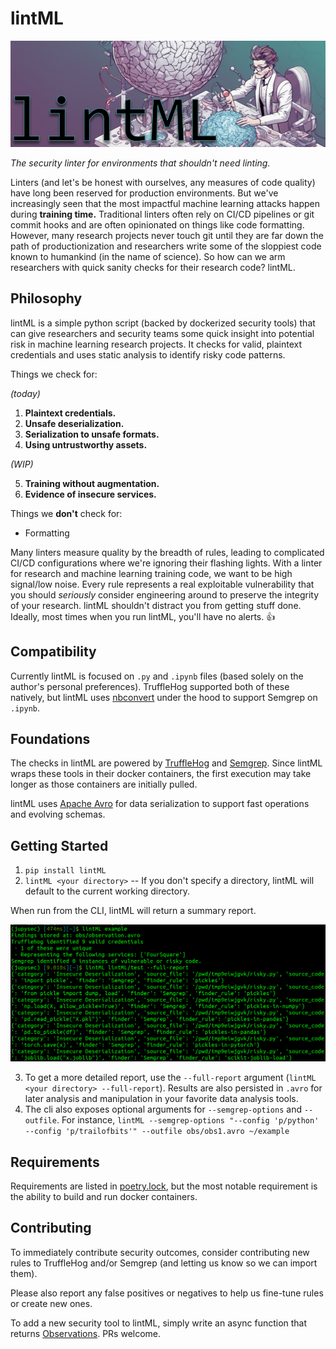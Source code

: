 # lintML

![](static/banner.png)

_The security linter for environments that shouldn't need linting._

Linters (and let's be honest with ourselves, any measures of code quality) have long been reserved for production environments. But we've increasingly seen that the most impactful machine learning attacks happen during **training time.** Traditional linters often rely on CI/CD pipelines or git commit hooks and are often opinionated on things like code formatting. However, many research projects never touch git until they are far down the path of productionization and researchers write some of the sloppiest code known to humankind (in the name of science). So how can we arm researchers with quick sanity checks for their research code? lintML.

## Philosophy

lintML is a simple python script (backed by dockerized security tools) that can give researchers and security teams some quick insight into potential risk in machine learning research projects. It checks for valid, plaintext credentials and uses static analysis to identify risky code patterns.

Things we check for:

_(today)_

1) **Plaintext credentials.**
2) **Unsafe deserialization.**
3) **Serialization to unsafe formats.**
4) **Using untrustworthy assets.**

_(WIP)_

5) **Training without augmentation.**
6) **Evidence of insecure services.**

Things we **don't** check for:
- Formatting 

Many linters measure quality by the breadth of rules, leading to complicated CI/CD configurations where we're ignoring their flashing lights. With a linter for research and machine learning training code, we want to be high signal/low noise. Every rule represents a real exploitable vulnerability that you should _seriously_ consider engineering around to preserve the integrity of your research. lintML shouldn't distract you from getting stuff done. Ideally, most times when you run lintML, you'll have no alerts. :thumbsup:

## Compatibility

Currently lintML is focused on `.py` and `.ipynb` files (based solely on the author's personal preferences). TruffleHog supported both of these natively, but lintML uses [nbconvert](https://nbconvert.readthedocs.io/en/latest/) under the hood to support Semgrep on `.ipynb`.

## Foundations

The checks in lintML are powered by [TruffleHog](https://github.com/trufflesecurity/trufflehog) and [Semgrep](https://semgrep.dev/). Since lintML wraps these tools in their docker containers, the first execution may take longer as those containers are initially pulled.

lintML uses [Apache Avro](https://avro.apache.org/) for data serialization to support fast operations and evolving schemas.

## Getting Started

1. `pip install lintML`
2. `lintML <your directory>` -- If you don't specify a directory, lintML will default to the current working directory.

When run from the CLI, lintML will return a summary report.

![](static/results.png)

3. To get a more detailed report, use the `--full-report` argument (`lintML <your directory> --full-report`). Results are also persisted in `.avro` for later analysis and manipulation in your favorite data analysis tools.
4. The cli also exposes optional arguments for `--semgrep-options` and `--outfile`. For instance, `lintML --semgrep-options "--config 'p/python' --config 'p/trailofbits'" --outfile obs/obs1.avro ~/example`

## Requirements

Requirements are listed in [poetry.lock](poetry.lock), but the most notable requirement is the ability to build and run docker containers.

## Contributing

To immediately contribute security outcomes, consider contributing new rules to TruffleHog and/or Semgrep (and letting us know so we can import them).

Please also report any false positives or negatives to help us fine-tune rules or create new ones.

To add a new security tool to lintML, simply write an async function that returns [Observations](observation.py). PRs welcome.
